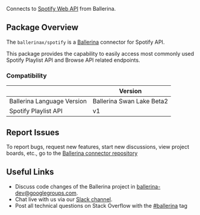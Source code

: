 Connects to [Spotify Web API](https://developer.spotify.com/documentation/web-api/) from Ballerina. 

## Package Overview

The `ballerinax/spotify` is a [Ballerina](https://ballerina.io/) connector for Spotify API.

This package provides the capability to easily access most commonly used Spotify Playlist API and Browse API related endpoints. 

### Compatibility

|                               | Version                       |
|-------------------------------|-------------------------------|
| Ballerina Language Version    | Ballerina Swan Lake Beta2     |
| Spotify Playlist API          | v1                            |

## Report Issues

To report bugs, request new features, start new discussions, view project boards, etc., go to the [Ballerina connector repository](link)

## Useful Links

- Discuss code changes of the Ballerina project in [ballerina-dev@googlegroups.com](mailto:ballerina-dev@googlegroups.com).
- Chat live with us via our [Slack channel](https://ballerina.io/community/slack/).
- Post all technical questions on Stack Overflow with the [#ballerina](https://stackoverflow.com/questions/tagged/ballerina) tag
